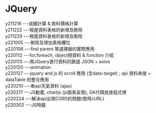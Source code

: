 # JQuery
 y211216  ---成績計算 & 飲料價格計算 <br>
 y211222  ---租屋資料表格的新增及刪除 <br>
 y211229  ---租屋資料表格的新增及刪除 <br>
 y221005  ---刪除及增加表格欄位<br>
 y220106  ---find parent 等選擇器的實際應用<br>
 y220112  ---for,foreach, object撈資料 & function 介紹<br>
 y220113  ---用JQuery進行資料的篩選 JSON + axios<br>
 y220120  ---animation<br>
 y220127  ---jquery and js 的 scroll 應用 (含data-target) ; api 資料串接 + dataTable 的整合應用<br>
 y220210  ---串api天氣資料 (ajax)<br>
 y220217  ---JS動畫, chartjs (js圖表呈現), GA代碼放進程式裡<br>
 y220224  ---解決api出現CORS的問題(使用cURL) <br>
 y220302  ---JS時鐘<br>
